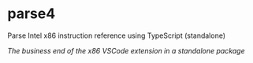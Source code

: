 # parse4
Parse Intel x86 instruction reference using TypeScript (standalone)

*The business end of the x86 VSCode extension in a standalone package*

